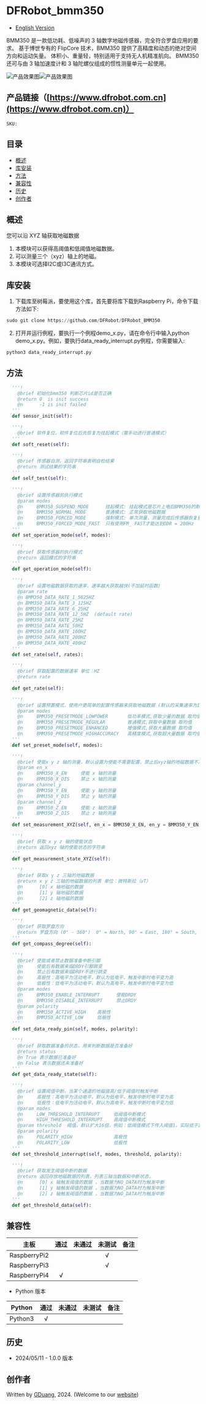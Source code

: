 # DFRobot_bmm350

- [English Version](./README.md)

BMM350 是一款低功耗、低噪声的 3 轴数字地磁传感器，完全符合罗盘应用的要求。 基于博世专有的 FlipCore 技术，BMM350 提供了高精度和动态的绝对空间方向和运动矢量。 体积小、重量轻，特别适用于支持无人机精准航向。 BMM350 还可与由 3 轴加速度计和 3 轴陀螺仪组成的惯性测量单元一起使用。

![产品效果图](../../resources/images)![产品效果图](../../resources/images)


## 产品链接（[https://www.dfrobot.com.cn](https://www.dfrobot.com.cn)）
    SKU: 

## 目录

  * [概述](#概述)
  * [库安装](#库安装)
  * [方法](#方法)
  * [兼容性](#兼容性)
  * [历史](#历史)
  * [创作者](#创作者)

## 概述

您可以沿 XYZ 轴获取地磁数据

1. 本模块可以获得高阈值和低阈值地磁数据。 <br>
2. 可以测量三个（xyz）轴上的地磁。<br>
3. 本模块可选择I2C或I3C通讯方式。<br> 


## 库安装
1. 下载库至树莓派，要使用这个库，首先要将库下载到Raspberry Pi，命令下载方法如下:<br>
```python
sudo git clone https://github.com/DFRobot/DFRobot_BMM350
```
2. 打开并运行例程，要执行一个例程demo_x.py，请在命令行中输入python demo_x.py。例如，要执行data_ready_interrupt.py例程，你需要输入:<br>

```python
python3 data_ready_interrupt.py 
```

## 方法

```python
  '''!
    @brief 初始化bmm350 判断芯片id是否正确
    @return 0  is init success
    @n      -1 is init failed
  '''
  def sensor_init(self):

  '''!
    @brief 软件复位，软件复位后先恢复为挂起模式（需手动进行普通模式）
  '''
  def soft_reset(self):

  '''!
    @brief 传感器自测，返回字符串表明自检结果
    @return 测试结果的字符串
  '''
  def self_test(self):

  '''!
    @brief 设置传感器的执行模式
    @param modes
    @n     BMM350_SUSPEND_MODE      挂起模式: 挂起模式是芯片上电后BMM350的默认电源模式，在挂起模式下电流消耗最小，因此，这种模式在不需要进行数据转换时非常有用。所有寄存器的读写是可能的
    @n     BMM350_NORMAL_MODE       普通模式: 正常获取地磁数据
    @n     BMM350_FORCED_MODE       强制模式: 单次测量，测量完成后传感器恢复到暂停模式
    @n     BMM350_FORCED_MODE_FAST  只有使用FM_ FAST才能达到ODR = 200Hz
  '''
  def set_operation_mode(self, modes):

  '''!
    @brief 获取传感器的执行模式
    @return 返回模式的字符串
  '''
  def get_operation_mode(self):

  '''!
    @brief 设置地磁数据获取的速率，速率越大获取越快(不加延时函数)
    @param rate
    @n BMM350_DATA_RATE_1_5625HZ
    @n BMM350_DATA_RATE_3_125HZ
    @n BMM350_DATA_RATE_6_25HZ
    @n BMM350_DATA_RATE_12_5HZ  (default rate)
    @n BMM350_DATA_RATE_25HZ
    @n BMM350_DATA_RATE_50HZ
    @n BMM350_DATA_RATE_100HZ
    @n BMM350_DATA_RATE_200HZ
    @n BMM350_DATA_RATE_400HZ
  '''
  def set_rate(self, rates):

  '''!
    @brief 获取配置的数据速率 单位：HZ
    @return rate
  '''
  def get_rate(self):

  '''!
    @brief 设置预置模式，使用户更简单的配置传感器来获取地磁数据 (默认的采集速率为12.5Hz)
    @param modes 
    @n     BMM350_PRESETMODE_LOWPOWER       低功率模式,获取少量的数据 取均值
    @n     BMM350_PRESETMODE_REGULAR        普通模式,获取中量数据 取均值
    @n     BMM350_PRESETMODE_ENHANCED       增强模式,获取大量数据 取均值
    @n     BMM350_PRESETMODE_HIGHACCURACY   高精度模式,获取超大量数据 取均值
  '''
  def set_preset_mode(self, modes):

  '''!
    @brief 使能x y z 轴的测量，默认设置为使能不需要配置，禁止后xyz轴的地磁数据不准确
    @param en_x
    @n     BMM350_X_EN     使能 x 轴的测量
    @n     BMM350_X_DIS    禁止 x 轴的测量
    @param channel_y
    @n     BMM350_Y_EN     使能 y 轴的测量
    @n     BMM350_Y_DIS    禁止 y 轴的测量
    @param channel_z
    @n     BMM350_Z_EN     使能 z 轴的测量
    @n     BMM350_Z_DIS    禁止 z 轴的测量
  '''
  def set_measurement_XYZ(self, en_x = BMM350_X_EN, en_y = BMM350_Y_EN, en_z = BMM350_Z_EN):

  '''!
    @brief 获取 x y z 轴的使能状态
    @return 返回xyz 轴的使能状态的字符串
  '''
  def get_measurement_state_XYZ(self):

  '''!
    @brief 获取x y z 三轴的地磁数据
    @return x y z 三轴的地磁数据的列表 单位：微特斯拉（uT）
    @n      [0] x 轴地磁的数据
    @n      [1] y 轴地磁的数据
    @n      [2] z 轴地磁的数据
  '''
  def get_geomagnetic_data(self):

  '''!
    @brief 获取罗盘方向
    @return 罗盘方向 (0° - 360°)  0° = North, 90° = East, 180° = South, 270° = West.
  '''
  def get_compass_degree(self):

  '''!
    @brief 使能或者禁止数据准备中断引脚
    @n     使能后有数据来临DRDY引脚跳变
    @n     禁止后有数据来临DRDY不进行跳变
    @n     高极性：高电平为活动电平，默认为低电平，触发中断时电平变为高
    @n     低极性：低电平为活动电平，默认为高电平，触发中断时电平变为低
    @param modes
    @n     BMM350_ENABLE_INTERRUPT      使能DRDY
    @n     BMM350_DISABLE_INTERRUPT     禁止DRDY
    @param polarity
    @n     BMM350_ACTIVE_HIGH    高极性
    @n     BMM350_ACTIVE_LOW     低极性
  '''
  def set_data_ready_pin(self, modes, polarity):

  '''!
    @brief 获取数据准备的状态，用来判断数据是否准备好
    @return status
    @n True 表示数据已准备好
    @n False 表示数据还未准备好
  '''
  def get_data_ready_state(self):

  '''!
    @brief 设置阈值中断，当某个通道的地磁值高/低于阈值时触发中断
    @n     高极性：高电平为活动电平，默认为低电平，触发中断时电平变为高
    @n     低极性：低电平为活动电平，默认为高电平，触发中断时电平变为低
    @param modes
    @n     LOW_THRESHOLD_INTERRUPT     低阈值中断模式
    @n     HIGH_THRESHOLD_INTERRUPT    高阈值中断模式
    @param threshold  阈值，默认扩大16倍，例如：低阈值模式下传入阈值1，实际低于16的地磁数据都会触发中断
    @param polarity
    @n     POLARITY_HIGH               高极性
    @n     POLARITY_LOW                低极性
  '''
  def set_threshold_interrupt(self, modes, threshold, polarity):

  '''!
    @brief 获取发生阈值中断的数据
    @return 返回存放地磁数据的列表，列表三轴当数据和中断状态，
    @n      [0] x 轴触发阈值的数据 ，当数据为NO_DATA时为触发中断
    @n      [1] y 轴触发阈值的数据 ，当数据为NO_DATA时为触发中断
    @n      [2] z 轴触发阈值的数据 ，当数据为NO_DATA时为触发中断
  '''
  def get_threshold_data(self):
```

## 兼容性

| 主板         | 通过 | 未通过 | 未测试 | 备注 |
| ------------ | :--: | :----: | :----: | :--: |
| RaspberryPi2 |      |        |   √    |      |
| RaspberryPi3 |      |        |   √    |      |
| RaspberryPi4 |  √   |        |        |      |

* Python 版本

| Python  | 通过 | 未通过 | 未测试 | 备注 |
| ------- | :--: | :----: | :----: | ---- |
| Python3 |  √   |        |        |      |

## 历史

- 2024/05/11 - 1.0.0 版本

## 创作者

Written by [GDuang](yonglei.ren@dfrobot.com), 2024. (Welcome to our [website](https://www.dfrobot.com/))






